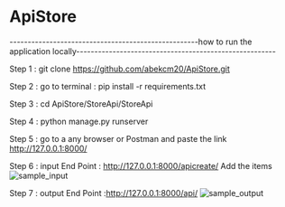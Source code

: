 # ApiStore

----------------------------------------------------how to run the application locally-------------------------------------------------------

Step 1 :   git clone https://github.com/abekcm20/ApiStore.git

Step 2 :   go to terminal :   pip install -r requirements.txt 

Step 3 :   cd ApiStore/StoreApi/StoreApi

Step 4 :   python manage.py runserver

Step 5 :   go to a any browser or Postman and paste the link http://127.0.0.1:8000/

Step 6 :   input
           End Point : http://127.0.0.1:8000/apicreate/
           Add the items
           ![sample_input](https://user-images.githubusercontent.com/74650961/119217942-46a97380-bafb-11eb-8f31-57a8d999fd85.png)
           
           
Step 7 :   output
           End Point :http://127.0.0.1:8000/api/
           ![sample_output](https://user-images.githubusercontent.com/74650961/119217984-748eb800-bafb-11eb-8302-7629440d6edf.png)

           
